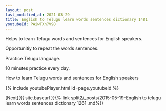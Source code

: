 ```yaml
---
layout: post
last_modified_at: 2021-03-29
title: English to Telugu learn words sentences dictionary 1481 
youtubeId: PAiwTXn7V98
---
```

 
 
Helps to learn Telugu words and sentences for English speakers.

Opportunitiy to repeat the words sentences. 

Practice Telugu language. 
 
10 minutes practice every day. 
 
How to learn Telugu words and sentences for English speakers 
 
{% include youtubePlayer.html id=page.youtubeId %}
 
 
[Next]({{ site.baseurl }}{% link  split2/_posts/2015-05-19-English to telugu learn words sentences dictionary 1261 .md%})
 
